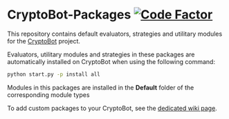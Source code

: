 # CryptoBot-Packages [![Code Factor](https://www.codefactor.io/repository/github/trading-bot/cryptobot-packages/badge)](https://www.codefactor.io/repository/github/trading-bot/cryptobot-packages/overview/dev)
This repository contains default evaluators, strategies and utilitary modules for the [CryptoBot](https://github.com/Trading-Bot/CryptoBot) project.

Evaluators, utilitary modules and strategies in these packages are automatically installed on CryptoBot when using the following command:
```bash
python start.py -p install all
```

Modules in this packages are installed in the **Default** folder of the corresponding module types

To add custom packages to your CryptoBot, see the [dedicated wiki page](https://github.com/Trading-Bot/CryptoBot/wiki/Customize-your-CryptoBot).
